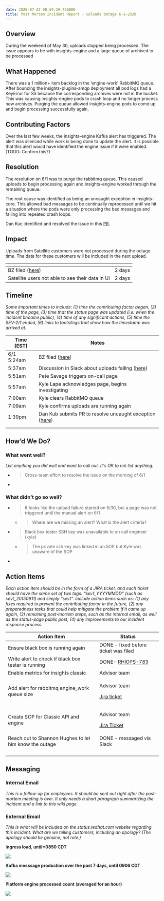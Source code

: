 ```yaml
---
date: 2020-07-22 08:59:29.726000
title: Post Mortem Incident Report - Uploads Outage 6-1-2020
---
```

## <span dir="ltr">Overview</span>

<span dir="ltr">During the weekend of May 30, uploads stopped being
processed. The issue appears to be with insights-engine and a large
queue of archived to be processed</span>

## <span dir="ltr">What Happened</span>

<span dir="ltr">There was a 1 million+ item backlog in the ‘engine-work’
RabbitMQ queue. After bouncing the insights-plugins-amqp deployment all
pod logs had a KeyError for S3 because the corresponding archives were
not in the bucket. This was causing insights-engine pods to crash loop
and no longer process new archives. Purging the queue allowed
insights-engine pods to come up and begin processing successfully
again.</span>

## <span dir="ltr">Contributing Factors</span>

<span dir="ltr">Over the last few weeks, the insights-engine Kafka alert
has triggered. The alert was silenced while work is being done to update
the alert. It is possible that this alert would have identified the
engine issue if it were enabled. (TODO: Confirm this?)</span>

<span dir="ltr"></span>

## <span dir="ltr">Resolution</span>

<span dir="ltr">The resolution on 6/1 was to purge the rabbitmq queue.
This caused uploads to begin processing again and insights-engine worked
through the remaining queue.</span>

<span dir="ltr"></span>

<span dir="ltr">The root cause was identified as being an uncaught
exception in insights-core. This allowed bad messages to be continually
reprocessed until we hit a situation where the pods were only processing
the bad messages and falling into repeated crash loops.</span>

<span dir="ltr"></span>

<span dir="ltr">Dan Kuc identified and resolved the issue in this
[<span class="underline">PR</span>](https://github.com/RedHatInsights/insights-core-frontends/pull/27).</span>

## <span dir="ltr">Impact</span>

<span dir="ltr">Uploads from Satellite customers were not processed
during the outage time. The data for these customers will be included in
the next upload.</span>

<span dir="ltr"></span>

<table>
<thead>
<tr class="header">
<th><span dir="ltr"></span></th>
<th></th>
</tr>
</thead>
<tbody>
<tr class="odd">
<td><span dir="ltr">BZ filed (<a href="https://bugzilla.redhat.com/show_bug.cgi?id=1842448"><span class="underline">here</span></a>)</span></td>
<td><span dir="ltr">2 days</span></td>
</tr>
<tr class="even">
<td><span dir="ltr">Satellite users not able to see their data in UI</span></td>
<td><span dir="ltr">2 days</span></td>
</tr>
</tbody>
</table>

<span dir="ltr"></span>

<span dir="ltr"></span>

<span dir="ltr"></span>

## <span dir="ltr">Timeline</span>

*<span dir="ltr">Some important times to include: (1) time the
contributing factor began, (2) time of the page, (3) time that the
status page was updated (i.e. when the incident became public), (4) time
of any significant actions, (5) time the SEV-2/1 ended, (6) links to
tools/logs that show how the timestamp was arrived at.</span>*

<span dir="ltr"></span>

<table>
<thead>
<tr class="header">
<th><strong><span dir="ltr">Time (EST)</span></strong></th>
<th><strong><span dir="ltr">Notes</span></strong></th>
</tr>
</thead>
<tbody>
<tr class="odd">
<td><span dir="ltr">6/1 5:24am</span></td>
<td><span dir="ltr">BZ filed (<a href="https://bugzilla.redhat.com/show_bug.cgi?id=1842448"><span class="underline">here</span></a>)</span></td>
</tr>
<tr class="even">
<td><span dir="ltr">5:37am</span></td>
<td><span dir="ltr">Discussion in Slack about uploads failing (<a href="https://ansible.slack.com/archives/CGYK5EZ37/p1591004262352700"><span class="underline">here</span></a>)</span></td>
</tr>
<tr class="odd">
<td><span dir="ltr">5:51am</span></td>
<td><span dir="ltr">Pete Savage triggers on-call page</span></td>
</tr>
<tr class="even">
<td><span dir="ltr">5:57am</span></td>
<td><span dir="ltr">Kyle Lape acknowledges page, begins investigating</span></td>
</tr>
<tr class="odd">
<td><span dir="ltr">7:00am</span></td>
<td><span dir="ltr">Kyle clears RabbitMQ queue</span></td>
</tr>
<tr class="even">
<td><span dir="ltr">7:09am</span></td>
<td><span dir="ltr">Kyle confirms uploads are running again</span></td>
</tr>
<tr class="odd">
<td><span dir="ltr">1:39pm</span></td>
<td><span dir="ltr">Dan Kub submits PR to resolve uncaught exception (<a href="https://github.com/RedHatInsights/insights-core-frontends/pull/27"><span class="underline">here</span></a>)</span></td>
</tr>
<tr class="even">
<td><span dir="ltr"></span></td>
<td><span dir="ltr"></span></td>
</tr>
<tr class="odd">
<td><span dir="ltr"></span></td>
<td><span dir="ltr"></span></td>
</tr>
</tbody>
</table>

<span dir="ltr"></span>

<span dir="ltr"></span>

## <span dir="ltr">How’d We Do?</span>

### <span dir="ltr">What went well?</span>

*<span dir="ltr">List anything you did well and want to call out. It's
OK to not list anything.</span>*

  - > <span dir="ltr">Cross-team effort to resolve the issue on the
    > morning of 6/1</span>

  - > <span dir="ltr"></span>

### <span dir="ltr">What didn’t go so well?</span>

  - > <span dir="ltr">It looks like the upload failure started on 5/30,
    > but a page was not triggered until the manual alert on 6/1</span>
    
      - > <span dir="ltr">Where are we missing an alert? What is the
        > alert criteria?</span>

  - > <span dir="ltr">Black box tester SSH key was unavailable to on
    > call engineer (kyle)</span>
    
      - > <span dir="ltr">The private ssh key was linked in an SOP but
        > Kyle was unaware of the SOP</span>

  - > <span dir="ltr"></span>

> <span dir="ltr"></span>

<span dir="ltr"></span>

## <span dir="ltr">Action Items</span>

<span dir="ltr">*Each action item should be in the form of a JIRA
ticket, and each ticket should have the same set of two tags:
“sev1\_YYYYMMDD” (such as sev1\_20150911) and simply “sev1”. Include
action items such as: (1) any fixes required to prevent the contributing
factor in the future, (2) any preparedness tasks that could help
mitigate the problem if it came up again, (3) remaining post-mortem
steps, such as the internal email, as well as the status-page public
post, (4) any improvements to our incident response process.*</span>

<span dir="ltr"></span>

<table>
<thead>
<tr class="header">
<th><strong><span dir="ltr">Action Item</span></strong></th>
<th><strong><span dir="ltr">Status</span></strong></th>
</tr>
</thead>
<tbody>
<tr class="odd">
<td><span dir="ltr">Ensure black box is running again</span></td>
<td><span dir="ltr">DONE - fixed before ticket was filed</span></td>
</tr>
<tr class="even">
<td><span dir="ltr">Write alert to check if black box tester is running</span></td>
<td><span dir="ltr">DONE- <a href="https://projects.engineering.redhat.com/browse/RHIOPS-783"><span class="underline">RHIOPS-783</span></a></span></td>
</tr>
<tr class="odd">
<td><span dir="ltr">Enable metrics for insights classic</span></td>
<td><span dir="ltr">Advisor team</span></td>
</tr>
<tr class="even">
<td><span dir="ltr">Add alert for rabbitmq engine_work queue size</span></td>
<td><p><span dir="ltr">Advisor team</span></p>
<p><span dir="ltr"><a href="https://projects.engineering.redhat.com/browse/RHCLOUD-6760"><span class="underline">Jira ticket</span></a></span></p></td>
</tr>
<tr class="odd">
<td><span dir="ltr">Create SOP for Classic API and engine</span></td>
<td><p><span dir="ltr">Advisor team</span></p>
<p><span dir="ltr"><a href="https://projects.engineering.redhat.com/browse/RHCLOUD-6762"><span class="underline">Jira Ticket</span></a></span></p></td>
</tr>
<tr class="even">
<td><span dir="ltr">Reach out to Shannon Hughes to let him know the outage</span></td>
<td><span dir="ltr">DONE - messaged via Slack</span></td>
</tr>
<tr class="odd">
<td><span dir="ltr"></span></td>
<td><span dir="ltr"></span></td>
</tr>
<tr class="even">
<td><span dir="ltr"></span></td>
<td><span dir="ltr"></span></td>
</tr>
<tr class="odd">
<td><span dir="ltr"></span></td>
<td><span dir="ltr"></span></td>
</tr>
<tr class="even">
<td><span dir="ltr"></span></td>
<td><span dir="ltr"></span></td>
</tr>
</tbody>
</table>

<span dir="ltr"></span>

## <span dir="ltr">Messaging</span>

### <span dir="ltr">Internal Email</span>

*<span dir="ltr">This is a follow-up for employees. It should be sent
out right after the post-mortem meeting is over. It only needs a short
paragraph summarizing the incident and a link to this wiki page.</span>*

<span dir="ltr"></span>

<span dir="ltr"></span>

### <span dir="ltr">External Email</span>

*<span dir="ltr">This is what will be included on the status.redhat.com
website regarding this incident. What are we telling customers,
including an apology? (The apology should be genuine, not rote.)</span>*

<span dir="ltr"></span>

**<span dir="ltr">Ingress load, until=0850 CDT</span>**

![](media/image1.png)<span dir="ltr"></span>

<span dir="ltr"></span>

**<span dir="ltr">Kafka messsage production over the past 7 days, until
0906 CDT</span>**

![](media/image3.png)<span dir="ltr"></span>

<span dir="ltr"></span>

**<span dir="ltr">Platform engine processed count (averaged for an
hour)</span>**

![](media/image2.png)<span dir="ltr"></span>
